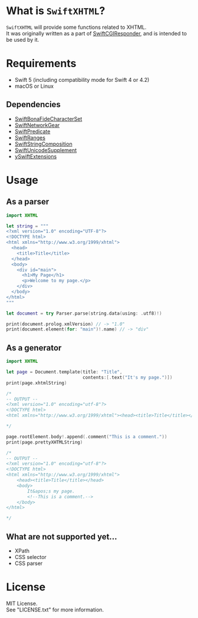 # What is `SwiftXHTML`?

`SwiftXHTML` will provide some functions related to XHTML.  
It was originally written as a part of [SwiftCGIResponder](https://github.com/YOCKOW/SwiftCGIResponder),
and is intended to be used by it.


# Requirements

- Swift 5 (including compatibility mode for Swift 4 or 4.2)
- macOS or Linux

## Dependencies

* [SwiftBonaFideCharacterSet](https://github.com/YOCKOW/SwiftBonaFideCharacterSet)
* [SwiftNetworkGear](https://github.com/YOCKOW/SwiftNetworkGear)
* [SwiftPredicate](https://github.com/YOCKOW/SwiftPredicate)
* [SwiftRanges](https://github.com/YOCKOW/SwiftRanges)
* [SwiftStringComposition](https://github.com/YOCKOW/SwiftStringComposition)
* [SwiftUnicodeSupplement](https://github.com/YOCKOW/SwiftUnicodeSupplement)
* [ySwiftExtensions](https://github.com/YOCKOW/ySwiftExtensions)


# Usage

## As a parser

```Swift
import XHTML

let string = """
<?xml version="1.0" encoding="UTF-8"?>
<!DOCTYPE html>
<html xmlns="http://www.w3.org/1999/xhtml">
  <head>
    <title>Title</title>
  </head>
  <body>
    <div id="main">
      <h1>My Page</h1>
      <p>Welcome to my page.</p>
    </div>
  </body>
</html>
"""

let document = try Parser.parse(string.data(using: .utf8)!)

print(document.prolog.xmlVersion) // -> "1.0"
print(document.element(for: "main")!.name) // -> "div"

```


## As a generator

```Swift
import XHTML

let page = Document.template(title: "Title",
                             contents:[.text("It's my page.")])
print(page.xhtmlString)

/*
-- OUTPUT --
<?xml version="1.0" encoding="utf-8"?>
<!DOCTYPE html>
<html xmlns="http://www.w3.org/1999/xhtml"><head><title>Title</title></head><body>It&apos;s my page.</body></html>

*/

page.rootElement.body!.append(.comment("This is a comment."))
print(page.prettyXHTMLString)

/*
-- OUTPUT --
<?xml version="1.0" encoding="utf-8"?>
<!DOCTYPE html>
<html xmlns="http://www.w3.org/1999/xhtml">
    <head><title>Title</title></head>
    <body>
        It&apos;s my page.
        <!--This is a comment.-->
    </body>
</html>

*/
```


## What are not supported yet...

- XPath
- CSS selector
- CSS parser


# License

MIT License.  
See "LICENSE.txt" for more information.

